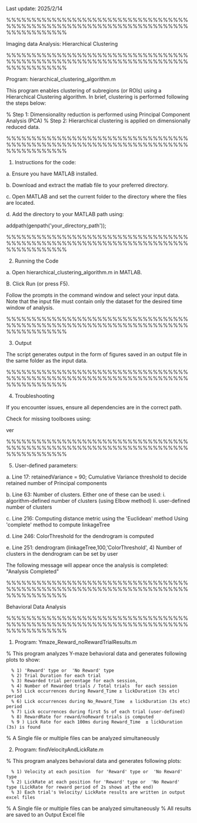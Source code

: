 Last update: 2025/2/14

%%%%%%%%%%%%%%%%%%%%%%%%%%%%%%%%%%%%%%%%%%%%%%%%%%%%%%%%%%%%%%%%%%%%%%%%%%%%%%%%%%%%

Imaging data Analysis: Hierarchical Clustering

%%%%%%%%%%%%%%%%%%%%%%%%%%%%%%%%%%%%%%%%%%%%%%%%%%%%%%%%%%%%%%%%%%%%%%%%%%%%%%%%%%%%

Program: hierarchical_clustering_algorithm.m

This program enables clustering of subregions (or ROIs) using a Hierarchical Clustering algorithm. In brief, clustering is performed following the steps below:

 % Step 1: Dimensionality reduction is performed using Principal Component Analysis (PCA)
 % Step 2: Hierarchical clustering is applied on dimensionally reduced data.

%%%%%%%%%%%%%%%%%%%%%%%%%%%%%%%%%%%%%%%%%%%%%%%%%%%%%%%%%%%%%%%%%%%%%%%%%%%%%%%%%%%%

1. Instructions for the code:

a. Ensure you have MATLAB installed.

b. Download and extract the matlab file to your preferred directory.

c. Open MATLAB and set the current folder to the directory where the files are located.

d. Add the directory to your MATLAB path using:

addpath(genpath('your_directory_path'));

%%%%%%%%%%%%%%%%%%%%%%%%%%%%%%%%%%%%%%%%%%%%%%%%%%%%%%%%%%%%%%%%%%%%%%%%%%%%%%%%%%%%

2. Running the Code

a. Open hierarchical_clustering_algorithm.m in MATLAB.

B. Click Run (or press F5).

Follow the prompts in the command window and select your input data.
Note that the input file must contain only the dataset for the desired time window of analysis.

%%%%%%%%%%%%%%%%%%%%%%%%%%%%%%%%%%%%%%%%%%%%%%%%%%%%%%%%%%%%%%%%%%%%%%%%%%%%%%%%%%%%

3. Output

The script generates output in the form of figures saved in an output file in the same folder as the input data.

%%%%%%%%%%%%%%%%%%%%%%%%%%%%%%%%%%%%%%%%%%%%%%%%%%%%%%%%%%%%%%%%%%%%%%%%%%%%%%%%%%%%

4. Troubleshooting

If you encounter issues, ensure all dependencies are in the correct path.

Check for missing toolboxes using:

ver

%%%%%%%%%%%%%%%%%%%%%%%%%%%%%%%%%%%%%%%%%%%%%%%%%%%%%%%%%%%%%%%%%%%%%%%%%%%%%%%%%%%%

5. User-defined parameters:

a. Line 17: retainedVariance = 90; 
Cumulative Variance threshold to decide retained number of Principal components 

b. Line 63: Number of clusters. Either one of these can be used:
i. algorithm-defined number of clusters (using Elbow method)
Ii. user-defined number of clusters

c. Line 216: Computing distance metric using the 'Euclidean' method
          Using 'complete' method to compute linkageTree 

d. Line 246: ColorThreshold for the dendrogram is computed 

e. Line 251: dendrogram (linkageTree,100,'ColorThreshold', 4)
Number of clusters in the dendrogram can be set by user

The following message will appear once the analysis is completed: "Analysis Completed"



%%%%%%%%%%%%%%%%%%%%%%%%%%%%%%%%%%%%%%%%%%%%%%%%%%%%%%%%%%%%%%%%%%%%%%%%%%%%%%%%%%%%

Behavioral Data Analysis

%%%%%%%%%%%%%%%%%%%%%%%%%%%%%%%%%%%%%%%%%%%%%%%%%%%%%%%%%%%%%%%%%%%%%%%%%%%%%%%%%%%%

1. Program: Ymaze_Reward_noRewardTrialResults.m

% This program analyzes Y-maze behavioral data and generates following plots to show:
 
      % 1) 'Reward' type or  'No Reward' type  
      % 2) Trial Duration for each trial
      % 3) Rewarded trial percentage for each session, 
      % 4) Number of Rewarded trials / Total trials  for each session
      % 5) Lick occurrences during Reward_Time ± lickDuration (3s etc) period 
      % 6) Lick occurrences during No_Reward_Time  ± lickDuration (3s etc) period 
      % 7) Lick occurrences during first 5s of each trial (user-defined)
      % 8) RewardRate for reward/noReward trials is computed
      % 9 ) Lick Rate for each 100ms during Reward_Time  ± lickDuration (3s) is found
 
 % A Single file or multiple files can be analyzed simultaneously 

2. Program: findVelocityAndLickRate.m

% This program analyzes behavioral data and generates following plots: 
 
      % 1) Velocity at each position  for 'Reward' type or  'No Reward' type 
      % 2) LickRate at each position for 'Reward' type or  'No Reward' type (LickRate for reward period of 2s shows at the end)
      % 3) Each trial's Velocity/ LickRate results are written in output excel files 

      
 % A Single file or multiple files can be analyzed simultaneously 
 % All results are saved to an Output Excel file 
 
